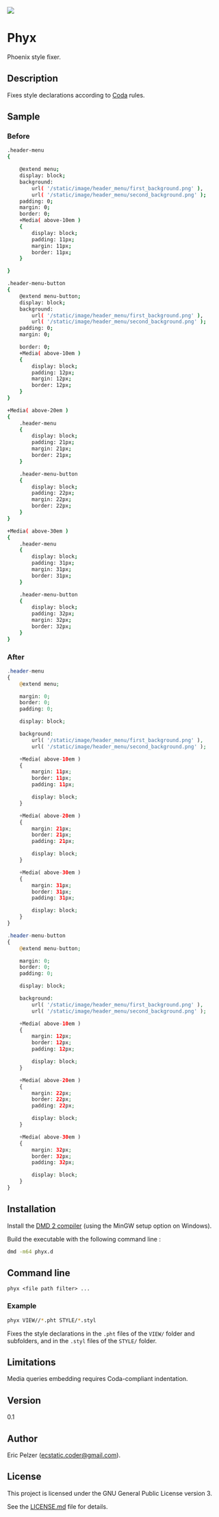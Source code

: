 ![](https://github.com/senselogic/PHYX/blob/master/LOGO/phyx.png)

# Phyx

Phoenix style fixer.

## Description

Fixes style declarations according to [Coda](https://github.com/senselogic/CODA) rules.

## Sample

### Before

```bash
.header-menu
{

    @extend menu;
    display: block;
    background:
        url( '/static/image/header_menu/first_background.png' ),
        url( '/static/image/header_menu/second_background.png' );
    padding: 0;
    margin: 0;
    border: 0;
    +Media( above-10em )
    {
        display: block;
        padding: 11px;
        margin: 11px;
        border: 11px;
    }

}

.header-menu-button
{
    @extend menu-button;
    display: block;
    background:
        url( '/static/image/header_menu/first_background.png' ),
        url( '/static/image/header_menu/second_background.png' );
    padding: 0;
    margin: 0;

    border: 0;
    +Media( above-10em )
    {
        display: block;
        padding: 12px;
        margin: 12px;
        border: 12px;
    }
}

+Media( above-20em )
{
    .header-menu
    {
        display: block;
        padding: 21px;
        margin: 21px;
        border: 21px;
    }

    .header-menu-button
    {
        display: block;
        padding: 22px;
        margin: 22px;
        border: 22px;
    }
}

+Media( above-30em )
{
    .header-menu
    {
        display: block;
        padding: 31px;
        margin: 31px;
        border: 31px;
    }

    .header-menu-button
    {
        display: block;
        padding: 32px;
        margin: 32px;
        border: 32px;
    }
}
```

### After

```php
.header-menu
{
    @extend menu;

    margin: 0;
    border: 0;
    padding: 0;

    display: block;

    background:
        url( '/static/image/header_menu/first_background.png' ),
        url( '/static/image/header_menu/second_background.png' );

    +Media( above-10em )
    {
        margin: 11px;
        border: 11px;
        padding: 11px;

        display: block;
    }

    +Media( above-20em )
    {
        margin: 21px;
        border: 21px;
        padding: 21px;

        display: block;
    }

    +Media( above-30em )
    {
        margin: 31px;
        border: 31px;
        padding: 31px;

        display: block;
    }
}

.header-menu-button
{
    @extend menu-button;

    margin: 0;
    border: 0;
    padding: 0;

    display: block;

    background:
        url( '/static/image/header_menu/first_background.png' ),
        url( '/static/image/header_menu/second_background.png' );

    +Media( above-10em )
    {
        margin: 12px;
        border: 12px;
        padding: 12px;

        display: block;
    }

    +Media( above-20em )
    {
        margin: 22px;
        border: 22px;
        padding: 22px;

        display: block;
    }

    +Media( above-30em )
    {
        margin: 32px;
        border: 32px;
        padding: 32px;

        display: block;
    }
}
```

## Installation

Install the [DMD 2 compiler](https://dlang.org/download.html) (using the MinGW setup option on Windows).

Build the executable with the following command line :

```bash
dmd -m64 phyx.d
```

## Command line

```
phyx <file path filter> ...
```

### Example

```bash
phyx VIEW//*.pht STYLE/*.styl
```

Fixes the style declarations in the `.pht` files of the `VIEW/` folder and subfolders,
and in the `.styl` files of the `STYLE/` folder.

## Limitations

Media queries embedding requires Coda-compliant indentation.

## Version

0.1

## Author

Eric Pelzer (ecstatic.coder@gmail.com).

## License

This project is licensed under the GNU General Public License version 3.

See the [LICENSE.md](LICENSE.md) file for details.
